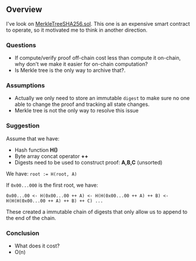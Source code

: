## Overview

I've look on [MerkleTreeSHA256.sol](https://github.com/ethereum-oasis/baseline/blob/master/core/contracts/contracts/privacy/lib/MerkleTreeSHA256.sol). This one is an expensive smart contract to operate, so it motivated me to think in another direction.

### Questions

- If compute/verify proof off-chain cost less than compute it on-chain, why don't we make it easier for on-chain computation?
- Is Merkle tree is the only way to archive that?.

### Assumptions

- Actually we only need to store an immutable `digest` to make sure no one able to change the proof and tracking all state changes.
- Merkle tree is not the only way to resolve this issue

### Suggestion

Assume that we have:
- Hash function **H()**
- Byte array concat operator **++**
- Digests need to be used to construct proof: **A,B,C** (unsorted)

We have: `root := H(root, A)`

If `0x00...000` is the first root, we have:

`0x00...00 <- H(0x00...00 ++ A) <- H(H(0x00...00 ++ A) ++ B) <- H(H(H(0x00...00 ++ A) ++ B) ++ C) ...`

These created a immutable chain of digests that only allow us to append to the end of the chain.

### Conclusion

- What does it cost?
- O(n)
